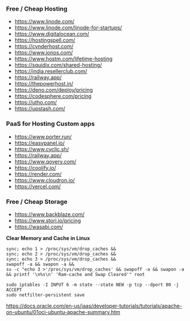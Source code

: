 ### Free / Cheap Hosting
- https://www.linode.com/
- https://www.linode.com/linode-for-startups/
- https://www.digitalocean.com/
- https://hostingspell.com/
- https://cynderhost.com/
- https://www.ionos.com/
- https://www.hostm.com/lifetime-hosting
- https://squidix.com/shared-hosting/
- https://india.resellerclub.com/
- https://railway.app/
- https://thepowerhost.in/
- https://deno.com/deploy/pricing
- https://codesphere.com/pricing
- https://utho.com/
- https://upstash.com/

### PaaS for Hosting Custom apps
- https://www.porter.run/
- https://easypanel.io/
- https://www.cyclic.sh/
- https://railway.app/
- https://www.qovery.com/
- https://coolify.io/
- https://render.com/
- https://www.cloudron.io/
- https://vercel.com/

### Free / Cheap Storage
- https://www.backblaze.com/
- https://www.storj.io/pricing
- https://wasabi.com/

**Clear Memory and Cache in Linux**
```
sync; echo 1 > /proc/sys/vm/drop_caches &&
sync; echo 2 > /proc/sys/vm/drop_caches &&
sync; echo 3 > /proc/sys/vm/drop_caches &&
swapoff -a && swapon -a &&
su -c "echo 3 >'/proc/sys/vm/drop_caches' && swapoff -a && swapon -a && printf '\n%s\n' 'Ram-cache and Swap Cleared'" root
```

```
sudo iptables -I INPUT 6 -m state --state NEW -p tcp --dport 80 -j ACCEPT
sudo netfilter-persistent save
```
https://docs.oracle.com/en-us/iaas/developer-tutorials/tutorials/apache-on-ubuntu/01oci-ubuntu-apache-summary.htm
